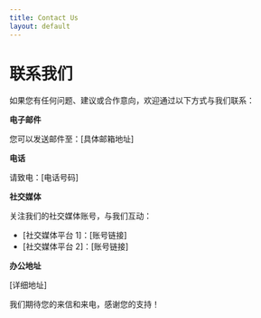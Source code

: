 ```yaml
---
title: Contact Us
layout: default
---
```


# 联系我们

如果您有任何问题、建议或合作意向，欢迎通过以下方式与我们联系：

**电子邮件**

您可以发送邮件至：[具体邮箱地址]

**电话**

请致电：[电话号码]

**社交媒体**

关注我们的社交媒体账号，与我们互动：

- [社交媒体平台 1]：[账号链接]
- [社交媒体平台 2]：[账号链接]

**办公地址**

[详细地址]

我们期待您的来信和来电，感谢您的支持！